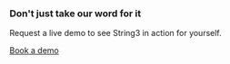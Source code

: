 <h3>Don't just take our word for it</h3>
<p>Request a live demo to see String3 in action for yourself.</p>
<p class="faux-button commit register-button">
	<a href="/demo/" title="Book a demo">
		Book a demo
	</a>
</p>
